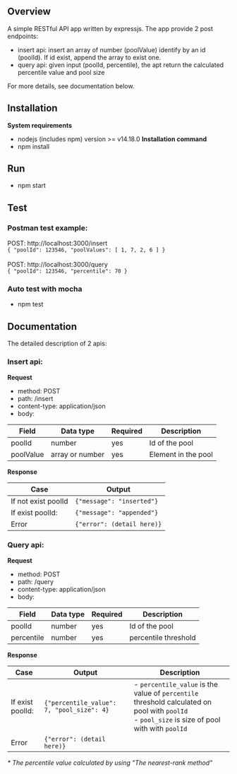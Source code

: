 ## Overview

A simple RESTful API app written by expressjs. The app provide 2 post endpoints:

- insert api: insert an array of number (poolValue) identify by an id (poolId). If id exist, append the array to exist
  one.
- query api: given input (poolId, percentile), the apt return the calculated percentile value and pool size

For more details, see documentation below.

## Installation
**System requirements**
- nodejs (includes npm) version >= v14.18.0
**Installation command**
- npm install

## Run

- npm start

## Test

### Postman test example:

POST: http://localhost:3000/insert
<br>
`{
"poolId": 123546,
"poolValues": [
1, 7, 2, 6
]
}`
<br>
<br>
POST: http://localhost:3000/query
<br>
`{
"poolId": 123546,
"percentile": 70 }`

### Auto test with mocha

- npm test

## Documentation

The detailed description of 2 apis:

### Insert api:

**Request**

- method: POST
- path:  /insert
- content-type: application/json
- body:

| Field       | Data  type              | Required | Description        |
| ----------- | ------------------------|----------|--------------------|
| poolId      | number                  | yes      | Id of the pool     |
| poolValue   | array  or number        | yes      | Element in the pool| 

**Response**

|Case               | Output                   |
|-------------------|--------------------------|
|If not exist poolId|`{"message": "inserted"}` |
|If exist poolId:   |`{"message": "appended"}` |
|Error              |`{"error": (detail here)}`|

### Query api:

**Request**

- method: POST
- path:  /query
- content-type: application/json
- body:

| Field       | Data  type              | Required | Description        |
| ----------- | ------------------------|----------|--------------------|
| poolId      | number                  | yes      | Id of the pool     |
| percentile  | number                  | yes      | percentile threshold| 

**Response**

|Case               | Output                                   | Description                                           |
|-------------------|------------------------------------------|-------------------------------------------------------|
|If exist poolId:   |`{"percentile_value": 7, "pool_size": 4}` | - `percentile_value` is the value of `percentile` threshold calculated on pool with `poolId`<br>- `pool_size` is size of pool with with `poolId`|
|Error              |`{"error": (detail here)}`                |                                                       |

_* The percentile value calculated by using "The nearest-rank method"_
